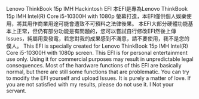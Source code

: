 Lenovo ThinkBook 15p IMH Hackintosh EFI
本EFI是專為Lenovo ThinkBook 15p IMH Intel(R) Core i5-10300H with 1080p 螢幕打造，本EFI僅供個人娛樂使用，將其用作商業用途可能會遭致不可預料之法律後果。 本EFI大部分硬體功能基本上正常，但仍有部分功能是有問題的，您可以嘗試自行修改EFI然後上傳Issues，純屬用愛發電，若您對我的成果感到不滿意，請不要使用，我不是您的僕人。
This EFI is specially created for Lenovo ThinkBook 15p IMH Intel(R) Core i5-10300H with 1080p screen. This EFI is for personal entertainment use only. Using it for commercial purposes may result in unpredictable legal consequences. Most of the hardware functions of this EFI are basically normal, but there are still some functions that are problematic. You can try to modify the EFI yourself and upload Issues. It is purely a matter of love. If you are not satisfied with my results, please do not use it. I Not your servant.
